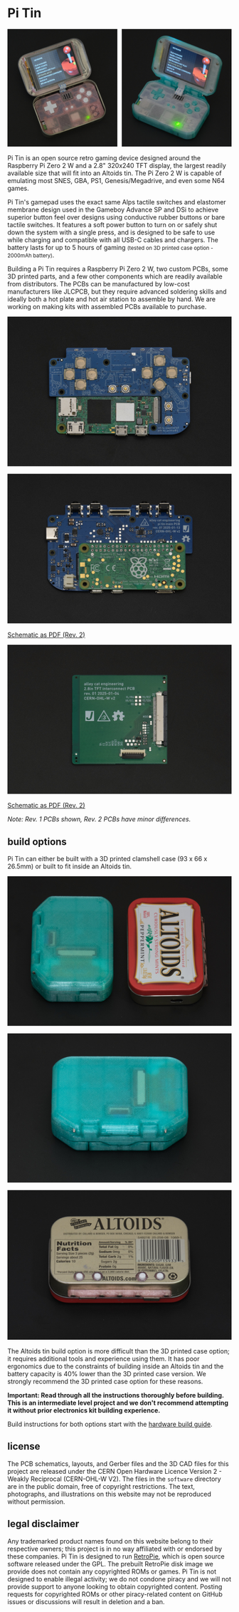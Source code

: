 # Pi Tin

![](images/main.jpg)

Pi Tin is an open source retro gaming device designed around the Raspberry Pi Zero 2 W and a 2.8" 320x240 TFT display, the largest readily available size that will fit into an Altoids tin. The Pi Zero 2 W is capable of emulating most SNES, GBA, PS1, Genesis/Megadrive, and even some N64 games.

Pi Tin's gamepad uses the exact same Alps tactile switches and elastomer membrane design used in the Gameboy Advance SP and DSi to achieve superior button feel over designs using conductive rubber buttons or bare tactile switches. It features a soft power button to turn on or safely shut down the system with a single press, and is designed to be safe to use while charging and compatible with all USB-C cables and chargers. The battery lasts for up to 5 hours of gaming <small>(tested on 3D printed case option - 2000mAh battery)</small>.

Building a Pi Tin requires a Raspberry Pi Zero 2 W, two custom PCBs, some 3D printed parts, and a few other components which are readily available from distributors. The PCBs can be manufactured by low-cost manufacturers like JLCPCB, but they require advanced soldering skills and ideally both a hot plate and hot air station to assemble by hand. We are working on making kits with assembled PCBs available to purchase.

![](images/main_pcb_1.jpg)

![](images/main_pcb_2.jpg)

[Schematic as PDF (Rev. 2)](pcb_main_r2/pi_tin_main_pcb_r2.pdf)

![](images/display_pcb.jpg)

[Schematic as PDF (Rev. 2)](pcb_display_r2/pi_tin_display_pcb_r2.pdf)

*Note: Rev. 1 PCBs shown, Rev. 2 PCBs have minor differences.*

## build options

Pi Tin can either be built with a 3D printed clamshell case (93 x 66 x 26.5mm) or built to fit inside an Altoids tin.

![](images/size_comparison.jpg)

![](images/3dp_case_rear.jpg)

![](images/altoids_rear.jpg)

The Altoids tin build option is more difficult than the 3D printed case option; it requires additional tools and experience using them. It has poor ergonomics due to the constraints of building inside an Altoids tin and the battery capacity is 40% lower than the 3D printed case version. We strongly recommend the 3D printed case option for these reasons.

**Important: Read through all the instructions thoroughly before building. This is an intermediate level project and we don't recommend attempting it without prior electronics kit building experience.**

Build instructions for both options start with the [hardware build guide](./hardware_build).

## license

The PCB schematics, layouts, and Gerber files and the 3D CAD files for this project are released under the CERN Open Hardware Licence Version 2 - Weakly Reciprocal (CERN-OHL-W V2). The files in the `software` directory are in the public domain, free of copyright restrictions. The text, photographs, and illustrations on this website may not be reproduced without permission.

## legal disclaimer

Any trademarked product names found on this website belong to their respective owners; this project is in no way affiliated with or endorsed by these companies. Pi Tin is designed to run [RetroPie](https://retropie.org.uk/), which is open source software released under the GPL. The prebuilt RetroPie disk image we provide does not contain any copyrighted ROMs or games. Pi Tin is not designed to enable illegal activity; we do not condone piracy and we will not provide support to anyone looking to obtain copyrighted content. Posting requests for copyrighted ROMs or other piracy-related content on GitHub issues or discussions will result in deletion and a ban.
